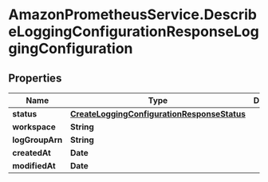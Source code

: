 # AmazonPrometheusService.DescribeLoggingConfigurationResponseLoggingConfiguration

## Properties

Name | Type | Description | Notes
------------ | ------------- | ------------- | -------------
**status** | [**CreateLoggingConfigurationResponseStatus**](CreateLoggingConfigurationResponseStatus.md) |  | 
**workspace** | **String** |  | 
**logGroupArn** | **String** |  | 
**createdAt** | **Date** |  | 
**modifiedAt** | **Date** |  | 


